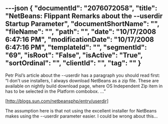---json
{
  "documentId": "2076072058",
  "title": "NetBeans: Flippant Remarks about the --userdir Startup Parameter",
  "documentShortName": "",
  "fileName": "",
  "path": "",
  "date": "10/17/2008 6:47:16 PM",
  "modificationDate": "10/17/2008 6:47:16 PM",
  "templateId": "",
  "segmentId": "69",
  "isRoot": "False",
  "isActive": "True",
  "sortOrdinal": "",
  "clientId": "",
  "tag": ""
}
---

Petr Pisl’s article about the --userdir has a paragraph you should read first: “I don't use installers, I always download NetBeans as a zip file. These are available on nightly build download page, where OS Independent Zip item in has to be selected in the Platform combobox. …”

[http://blogs.sun.com/netbeansphp/entry/userdir]

The assumption here is that not using the excellent installer for NetBeans makes using the --userdir parameter easier. I could be wrong about this…
